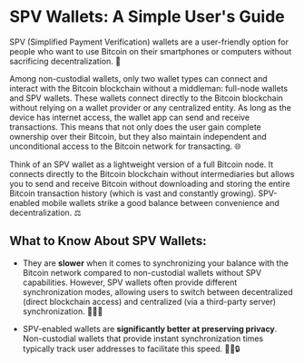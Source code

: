 # SPV Wallets: A Simple User's Guide

SPV (Simplified Payment Verification) wallets are a user-friendly option for people who want to use Bitcoin on their smartphones or computers without sacrificing decentralization. 🚀

Among non-custodial wallets, only two wallet types can connect and interact with the Bitcoin blockchain without a middleman: full-node wallets and SPV wallets. These wallets connect directly to the Bitcoin blockchain without relying on a wallet provider or any centralized entity. As long as the device has internet access, the wallet app can send and receive transactions. This means that not only does the user gain complete ownership over their Bitcoin, but they also maintain independent and unconditional access to the Bitcoin network for transacting. 🌐

Think of an SPV wallet as a lightweight version of a full Bitcoin node. It connects directly to the Bitcoin blockchain without intermediaries but allows you to send and receive Bitcoin without downloading and storing the entire Bitcoin transaction history (which is vast and constantly growing). SPV-enabled mobile wallets strike a good balance between convenience and decentralization. ⚖️

## What to Know About SPV Wallets:

- They are **slower** when it comes to synchronizing your balance with the Bitcoin network compared to non-custodial wallets without SPV capabilities. However, SPV wallets often provide different synchronization modes, allowing users to switch between decentralized (direct blockchain access) and centralized (via a third-party server) synchronization. 🐢🏃‍♂️

- SPV-enabled wallets are **significantly better at preserving privacy**. Non-custodial wallets that provide instant synchronization times typically track user addresses to facilitate this speed. 🕵️‍♀️🔒